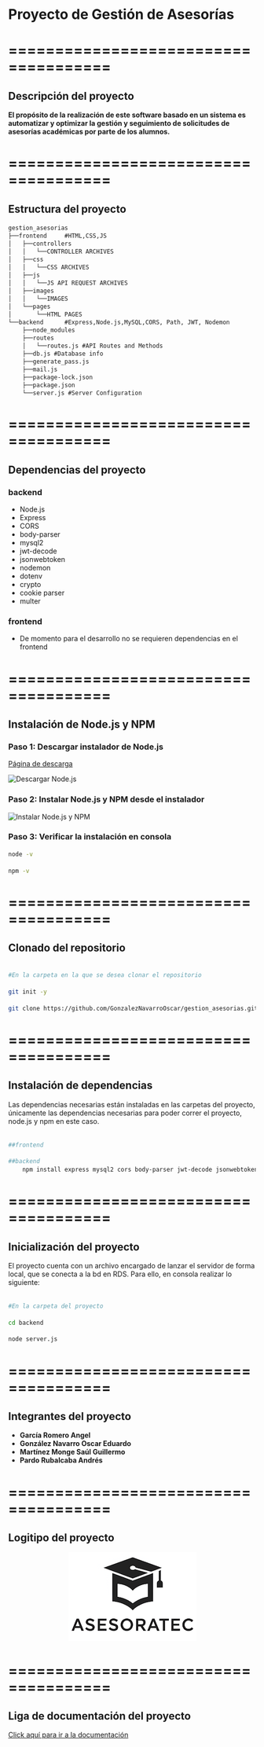 # Proyecto de Gestión de Asesorías

# =====================================

## Descripción del proyecto

**El propósito de la realización de este software basado en un sistema es automatizar y optimizar la gestión y seguimiento de solicitudes de asesorías académicas por parte de los alumnos.**

# =====================================

## Estructura del proyecto

    gestion_asesorias
    ├──frontend     #HTML,CSS,JS
    │   ├──controllers
    │   │   └──CONTROLLER ARCHIVES
    │   ├──css
    │   │   └──CSS ARCHIVES
    │   ├──js
    │   │   └──JS API REQUEST ARCHIVES
    │   ├──images
    │   │   └──IMAGES
    │   └──pages
    │       └──HTML PAGES
    └──backend      #Express,Node.js,MySQL,CORS, Path, JWT, Nodemon
        ├──node_modules
        ├──routes
        │   └──routes.js #API Routes and Methods
        ├──db.js #Database info
        ├──generate_pass.js
        ├──mail.js
        ├──package-lock.json
        ├──package.json
        └──server.js #Server Configuration

# =====================================

## Dependencias del proyecto

### backend

- Node.js
- Express
- CORS
- body-parser
- mysql2
- jwt-decode
- jsonwebtoken
- nodemon
- dotenv
- crypto
- cookie parser
- multer

### frontend

- De momento para el desarrollo no se requieren dependencias en el frontend

# =====================================

## Instalación de Node.js y NPM

### Paso 1: Descargar instalador de Node.js

[Página de descarga](https://nodejs.org/en/download/)

![Descargar Node.js](https://phoenixnap.com/kb/wp-content/uploads/2023/12/nodejs-windows-installer-download-page.jpg)

### Paso 2: Instalar Node.js y NPM desde el instalador

![Instalar Node.js y NPM](https://phoenixnap.com/kb/wp-content/uploads/2023/12/nodejs-setup-wizard-welcome-screen.jpg)

### Paso 3: Verificar la instalación en consola

```bash
node -v

npm -v
```

# =====================================

## Clonado del repositorio

```bash

#En la carpeta en la que se desea clonar el repositorio

git init -y

git clone https://github.com/GonzalezNavarroOscar/gestion_asesorias.git


```

# =====================================

## Instalación de dependencias

Las dependencias necesarias están instaladas en las carpetas del proyecto, únicamente las dependencias necesarias para poder correr el proyecto, node.js y npm en este caso.

```bash

##frontend

##backend
    npm install express mysql2 cors body-parser jwt-decode jsonwebtoken cookie-parser --save-dev nodemon crypto multer

```

# =====================================

## Inicialización del proyecto

El proyecto cuenta con un archivo encargado de lanzar el servidor de forma local, que se conecta a la bd en RDS. Para ello, en consola realizar lo siguiente:

```bash

#En la carpeta del proyecto

cd backend

node server.js

```

# =====================================

## Integrantes del proyecto

- **García Romero Angel**
- **González Navarro Oscar Eduardo**
- **Martínez Monge Saúl Guillermo**
- **Pardo Rubalcaba Andrés**

# =====================================

## Logitipo del proyecto

<p align="center">
  <img src="frontend\images\LOGO.png"/>
</p>

# =====================================

## Liga de documentación del proyecto

[Click aquí para ir a la documentación](https://drive.google.com/drive/folders/1ip0icRrCbJlVMSa8Us8R77tdqRHDO6SA?hl=es-419)
